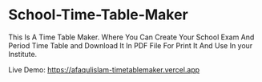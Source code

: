 # School-Time-Table-Maker
This Is A Time Table Maker. Where You Can Create Your School Exam And Period Time Table and Download It In PDF File For Print It And Use In your Institute.

Live Demo: https://afaqulislam-timetablemaker.vercel.app
